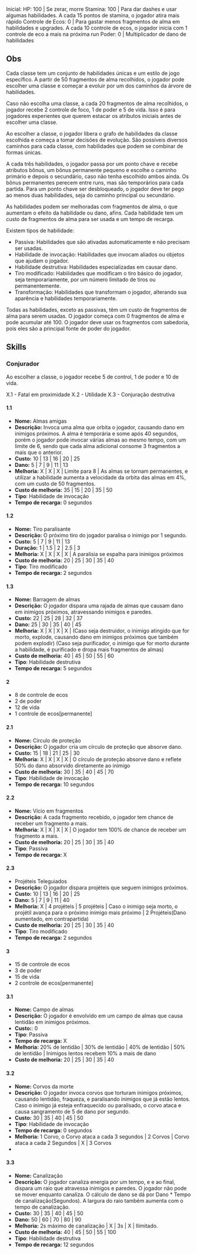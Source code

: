 Inicial:
HP: 100 | Se zerar, morre
Stamina: 100 | Para dar dashes e usar algumas habilidades. A cada 15 pontos de stamina, o jogador atira mais rápido
Controle de Ecos: 0 | Para gastar menos fragmentos de alma em habilidades e upgrades. A cada 10 controle de ecos, o jogador inicia com 1 controle de eco a mais
na próxima run
Poder: 0 | Multiplicador de dano de habilidades

## Obs 
Cada classe tem um conjunto de habilidades únicas e um estilo de jogo específico. A partir de 50 fragmentos de alma recolhidos, o jogador pode escolher uma classe e começar a evoluir por um dos caminhos da árvore de habilidades. 

Caso não escolha uma classe, a cada 20 fragmentos de alma recolhidos, o jogador recebe 2 controle de foco, 1 de poder e 5 de vida.
Isso é para jogadores experientes que querem estacar os atributos iniciais antes de escolher uma classe.

Ao escolher a classe, o jogador libera o grafo de habilidades da classe escolhida e começa a tomar decisões de evolução. São possíveis diversos caminhos para cada classe, com habilidades que podem se combinar de formas únicas.

A cada três habilidades, o jogador passa por um ponto chave e recebe atributos bônus, um bônus permanente pequeno e escolhe o caminho primário e depois o secundário, caso não tenha escolhido ambos ainda. Os bônus permanentes perecem entre runs, mas são temporários para cada partida. Para um ponto chave ser desbloqueado, o jogador deve ter pego ao menos duas habilidades, seja do caminho principal ou secundário.

As habilidades podem ser melhoradas com fragmentos de alma, o que aumentam o efeito da habilidade ou dano, afins. Cada habilidade tem um custo de fragmentos de alma para ser usada e um tempo de recarga.

Existem tipos de habilidade:
- Passiva: Habilidades que são ativadas automaticamente e não precisam ser usadas.
- Habilidade de invocação: Habilidades que invocam aliados ou objetos que ajudam o jogador.
- Habilidade destrutiva: Habilidades especializadas em causar dano.
- Tiro modificado: Habilidades que modificam o tiro básico do jogador, seja temporariamente, por um número limitado de tiros ou permanentemente.
- Transformação: Habilidades que transformam o jogador, alterando sua aparência e habilidades temporariamente.

Todas as habilidades, exceto as passivas, têm um custo de fragmentos de alma para serem usadas. O jogador começa com 0 fragmentos de alma e pode acumular até 100. O jogador deve usar os fragmentos com sabedoria, pois eles são a principal fonte de poder do jogador.

## Skills
### Conjurador
Ao escolher a classe, o jogador recebe 5 de control, 1 de poder e 10 de vida.

X.1 - Fatal em proximidade
X.2 - Utilidade
X.3 - Conjuração destrutiva
#### 1.1
- **Nome:** Almas amigas
- **Descrição:** Invoca uma alma que orbita o jogador, causando dano em inimigos próximos. A alma é temporária e some após 40 segundos, porém o jogador pode invocar várias almas ao mesmo tempo, com um limite de 6, sendo que cada alma adicional consome 3 fragmentos a mais que o anterior.
- **Custo:** 10 | 13 | 16 | 20 | 25
- **Dano:** 5 | 7 | 9 | 11 | 13
- **Melhoria:**  X | X | X | Limite para 8 | As almas se tornam permanentes, e utilizar a habilidade aumenta a velocidade da orbita das almas em 4%, com um custo de 50 fragmentos.
- **Custo de melhoria:** 35 | 15 | 20 | 35 | 50
- **Tipo**: Habilidade de invocação
- **Tempo de recarga:** 0 segundos

#### 1.2
- **Nome:** Tiro paralisante
- **Descrição:** O próximo tiro do jogador paralisa o inimigo por 1 segundo.
- **Custo:** 5 | 7 | 9 | 11 | 13
- **Duração:** 1 | 1.5 | 2 | 2.5 | 3
- **Melhoria:**  X | X | X | X | A paralisia se espalha para inimigos próximos
- **Custo de melhoria:** 20 | 25 | 30 | 35 | 40
- **Tipo**: Tiro modificado
- **Tempo de recarga:** 2 segundos

#### 1.3
- **Nome:** Barragem de almas
- **Descrição:** O jogador dispara uma rajada de almas que causam dano em inimigos próximos, atravessando inimigos e paredes.
- **Custo:** 22 | 25 | 28 | 32 | 37
- **Dano:** 25 | 30 | 35 | 40 | 45
- **Melhoria:**  X | X | X | X | (Caso seja destruidor, o inimigo atingido que for morto, explode, causando dano em inimigos próximos que também podem explodir)
(Caso seja purificador, o inimigo que for morto durante a habilidade, é purificado e dropa mais fragmentos de almas)
- **Custo de melhoria:** 40 | 45 | 50 | 55 | 60
- **Tipo**: Habilidade destrutiva
- **Tempo de recarga:** 5 segundos

#### 2
+ 8 de controle de ecos
+ 2 de poder
+ 12 de vida
+ 1 controle de ecos[permanente]

#### 2.1
- **Nome:** Círculo de proteção
- **Descrição:** O jogador cria um círculo de proteção que absorve dano.
- **Custo:** 15 | 18 | 21 | 25 | 30
- **Melhoria:**  X | X | X | X | O círculo de proteção absorve dano e reflete 50% do dano absorvido diretamente ao inimigo
- **Custo de melhoria:** 30 | 35 | 40 | 45 | 70
- **Tipo**: Habilidade de invocação
- **Tempo de recarga:** 10 segundos

#### 2.2
- **Nome:** Vício em fragmentos
- **Descrição:** A cada fragmento recebido, o jogador tem chance de receber um fragmento a mais.
- **Melhoria:**  X | X | X | X | O jogador tem 100% de chance de receber um fragmento a mais.
- **Custo de melhoria:** 20 | 25 | 30 | 35 | 40
- **Tipo**: Passiva
- **Tempo de recarga:** X

#### 2.3
- Projéteis Teleguiados
- **Descrição:** O jogador dispara projéteis que seguem inimigos próximos.
- **Custo:** 10 | 13 | 16 | 20 | 25
- **Dano:** 5 | 7 | 9 | 11 | 40
- **Melhoria:**  X | 4 projéteis | 5 projéteis | Caso o inimigo seja morto, o projétil avança para o próximo inimigo mais próximo | 2 Projéteis(Dano aumentado, em contrapartida)
- **Custo de melhoria:** 20 | 25 | 30 | 35 | 40
- **Tipo**: Tiro modificado
- **Tempo de recarga:** 2 segundos
  
#### 3
+ 15 de controle de ecos
+ 3 de poder
+ 15 de vida
+ 2 controle de ecos[permanente]
  
#### 3.1
- **Nome:** Campo de almas
- **Descrição:** O jogador é envolvido em um campo de almas que causa lentidão em inimigos próximos.
- **Custo:**: 0
- **Tipo**: Passiva
- **Tempo de recarga:** X
- **Melhoria:**  20% de lentidão | 30% de lentidão | 40% de lentidão | 50% de lentidão | Inimigos lentos recebem 10% a mais de dano
- **Custo de melhoria:** 20 | 25 | 30 | 35 | 40

#### 3.2
- **Nome:** Corvos da morte
- **Descrição:** O jogador invoca corvos que torturam inimigos próximos, causando lentidão, fraqueza, e paralisando inimigos que já estão lentos. Caso o inimigo já esteja enfraquecido ou paralisado, o corvo ataca e causa sangramento de 5 de dano por segundo.
- **Custo:** 30 | 35 | 40 | 45 | 50
- **Tipo**: Habilidade de invocação
- **Tempo de recarga:** 0 segundos
- **Melhoria:**  1 Corvo, o Corvo ataca a cada 3 segundos | 2 Corvos | Corvo ataca a cada 2 Segundos | X | 3 Corvos
- 
#### 3.3
- **Nome:** Canalização
- **Descrição:** O jogador canaliza energia por um tempo, e e ao final, dispara um raio que atravessa inimigos e paredes. O jogador não pode se mover enquanto canaliza. O cálculo de dano se dá por Dano * Tempo de canalização(Segundos). A largura do raio também aumenta com o tempo de canalização.
- **Custo:** 30 | 35 | 40 | 45 | 50
- **Dano:** 50 | 60 | 70 | 80 | 90
- **Melhoria:**  2s máximo de canalização | X | 3s | X | Ilimitado.
- **Custo de melhoria:** 40 | 45 | 50 | 55 | 100
- **Tipo**: Habilidade destrutiva
- **Tempo de recarga:** 12 segundos 